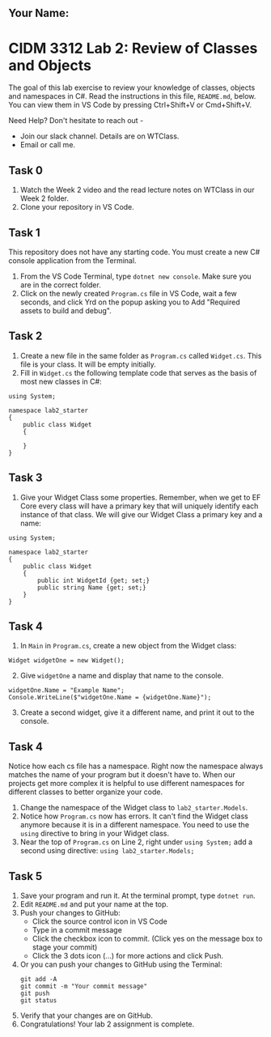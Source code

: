 ## Your Name:

# CIDM 3312 Lab 2: Review of Classes and Objects

The goal of this lab exercise to review your knowledge of classes, objects and namespaces in C#. Read the instructions in this file, `README.md`, below. You can view them in VS Code by pressing Ctrl+Shift+V or Cmd+Shift+V.

Need Help? Don't hesitate to reach out -

- Join our slack channel. Details are on WTClass.
- Email or call me.

## Task 0
1. Watch the Week 2 video and the read lecture notes on WTClass in our Week 2 folder.
2. Clone your repository in VS Code.

## Task 1
This repository does not have any starting code. You must create a new C# console application from the Terminal.
1. From the VS Code Terminal, type `dotnet new console`. Make sure you are in the correct folder.
2. Click on the newly created `Program.cs` file in VS Code, wait a few seconds, and click Yrd on the popup asking you to Add "Required assets to build and debug".

## Task 2
1. Create a new file in the same folder as `Program.cs` called `Widget.cs`. This file is your class. It will be empty initially.
2. Fill in `Widget.cs` the following template code that serves as the basis of most new classes in C#:
  ```
  using System;

  namespace lab2_starter
  {
      public class Widget
      {

      }
  }
  ```

## Task 3
1. Give your Widget Class some properties. Remember, when we get to EF Core every class will have a primary key that will uniquely identify each instance of that class. We will give our Widget Class a primary key and a name:
  ```
  using System;

  namespace lab2_starter
  {
      public class Widget
      {
          public int WidgetId {get; set;}
          public string Name {get; set;}
      }
  }
  ```

## Task 4
1. In `Main` in `Program.cs`, create a new object from the Widget class:
```
Widget widgetOne = new Widget();
```
2. Give `widgetOne` a name and display that name to the console.
```
widgetOne.Name = "Example Name";
Console.WriteLine($"widgetOne.Name = {widgetOne.Name}");
```
3. Create a second widget, give it a different name, and print it out to the console.

## Task 4
Notice how each cs file has a namespace. Right now the namespace always matches the name of your program but it doesn't have to. When our projects get more complex it is helpful to use different namespaces for different classes to better organize your code.
1. Change the namespace of the Widget class to `lab2_starter.Models`.
2. Notice how `Program.cs` now has errors. It can't find the Widget class anymore because it is in a different namespace. You need to use the `using` directive to bring in your Widget class.
3. Near the top of `Program.cs` on Line 2, right under `using System;` add a second using directive:
`using lab2_starter.Models;`

## Task 5
1. Save your program and run it. At the terminal prompt, type `dotnet run`.
2. Edit `README.md` and put your name at the top.
3. Push your changes to GitHub:
    - Click the source control icon in VS Code
    - Type in a commit message
    - Click the checkbox icon to commit. (Click yes on the message box to stage your commit)
    - Click the 3 dots icon (...) for more actions and click Push.
4. Or you can push your changes to GitHub using the Terminal:
    ```
    git add -A
    git commit -m "Your commit message"
    git push
    git status
    ```
4. Verify that your changes are on GitHub.
6. Congratulations! Your lab 2 assignment is complete. 



    
    
